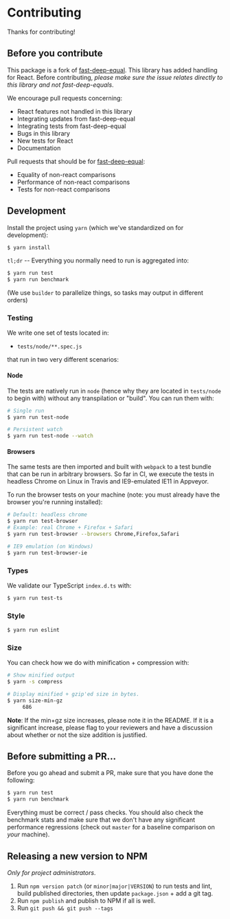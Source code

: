 Contributing
============

Thanks for contributing!

## Before you contribute

This package is a fork of [fast-deep-equal](https://github.com/epoberezkin/fast-deep-equal). This library has added handling for React. Before contributing, _please make sure the issue relates directly to this library and not fast-deep-equals_.

We encourage pull requests concerning:

* React features not handled in this library
* Integrating updates from fast-deep-equal
* Integrating tests from fast-deep-equal
* Bugs in this library
* New tests for React
* Documentation

Pull requests that should be for [fast-deep-equal](https://github.com/epoberezkin/fast-deep-equal):

* Equality of non-react comparisons
* Performance of non-react comparisons
* Tests for non-react comparisons

## Development

Install the project using `yarn` (which we've standardized on for development):

```sh
$ yarn install
```

`tl;dr` -- Everything you normally need to run is aggregated into:

```sh
$ yarn run test
$ yarn run benchmark
```

(We use `builder` to parallelize things, so tasks may output in different
orders)

### Testing

We write one set of tests located in:

- `tests/node/**.spec.js`

that run in two very different scenarios:

#### Node

The tests are natively run in `node` (hence why they are located in `tests/node`
to begin with) without any transpilation or "build". You can run them with:

```sh
# Single run
$ yarn run test-node

# Persistent watch
$ yarn run test-node --watch
```

#### Browsers

The same tests are then imported and built with `webpack` to a test bundle that
can be run in arbitrary browsers. So far in CI, we execute the tests in headless
Chrome on Linux in Travis and IE9-emulated IE11 in Appveyor.

To run the browser tests on your machine (note: you must already have the
browser you're running installed):

```sh
# Default: headless chrome
$ yarn run test-browser
# Example: real Chrome + Firefox + Safari
$ yarn run test-browser --browsers Chrome,Firefox,Safari

# IE9 emulation (on Windows)
$ yarn run test-browser-ie
```

### Types

We validate our TypeScript `index.d.ts` with:

```sh
$ yarn run test-ts
```

### Style

```sh
$ yarn run eslint
```

### Size

You can check how we do with minification + compression with:

```sh
# Show minified output
$ yarn -s compress

# Display minified + gzip'ed size in bytes.
$ yarn size-min-gz
     686
```

**Note**: If the min+gz size increases, please note it in the README. If it is a significant increase, please flag to your reviewers and have a discussion about whether or not the size addition is justified.

## Before submitting a PR...

Before you go ahead and submit a PR, make sure that you have done the following:

```sh
$ yarn run test
$ yarn run benchmark
```

Everything must be correct / pass checks. You should also check the benchmark
stats and make sure that we don't have any significant performance regressions
(check out `master` for a baseline comparison on _your_ machine).

## Releasing a new version to NPM

_Only for project administrators_.

1. Run `npm version patch` (or `minor|major|VERSION`) to run tests and lint,
   build published directories, then update `package.json` + add a git tag.
2. Run `npm publish` and publish to NPM if all is well.
3. Run `git push && git push --tags`
